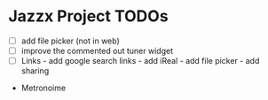 # Jazzx Project TODOs
- [ ] add file picker (not in web)
- [ ] improve the commented out tuner widget
- [ ] Links
      - add google search links
      - add iReal
      - add file picker
      - add sharing 
- Metronoime



